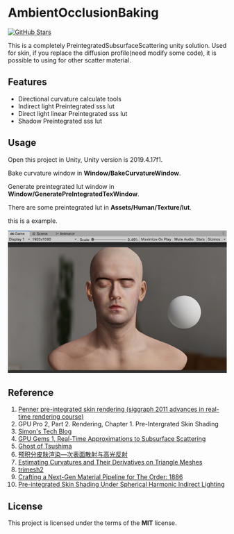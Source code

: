 
# AmbientOcclusionBaking

[![GitHub Stars](https://img.shields.io/github/stars/wingstone/PreintegratedSubsurfaceScattering.svg)](https://github.com/wingstone/PreintegratedSubsurfaceScattering)

This is a completely PreintegratedSubsurfaceScattering unity solution. Used for skin, if you replace the diffusion profile(need modify some code), it is possible to using for other scatter material.

## Features

- Directional curvature calculate tools
- Indirect light Preintegrated sss lut
- Direct light linear Preintegrated sss lut
- Shadow Preintegrated sss lut

## Usage

Open this project in Unity, Unity version is 2019.4.17f1.

Bake curvature window in **Window/BakeCurvatureWindow**.

Generate preintegrated lut window in **Window/GeneratePreIntegratedTexWindow**.

There are some preintegrated lut in **Assets/Human/Texture/lut**.

this is a example.

![PreintegratedSubsurfaceScattering](Images/PreintegratedSubsurfaceScattering.png)

## Reference


1. [Penner pre-integrated skin rendering (siggraph 2011 advances in real-time rendering course)](https://www.slideshare.net/leegoonz/penner-preintegrated-skin-rendering-siggraph-2011-advances-in-realtime-rendering-course)
2. GPU Pro 2, Part 2. Rendering, Chapter 1. Pre-Intergrated Skin Shading
3. [Simon's Tech Blog](http://simonstechblog.blogspot.com/2015/02/pre-integrated-skin-shading.html)
4. [GPU Gems 1, Real-Time Approximations to Subsurface Scattering](https://developer.nvidia.com/gpugems/gpugems/part-iii-materials/chapter-16-real-time-approximations-subsurface-scattering)
5. [Ghost of Tsushima](https://blog.selfshadow.com/publications/s2020-shading-course/patry/slides/index.html)
6. [预积分皮肤渲染—次表面散射与高光反射](https://zhuanlan.zhihu.com/p/509057464)
7. [Estimating Curvatures and Their Derivatives on Triangle Meshes](https://geometry.stanford.edu/papers/ng-test1/ng-test1.pdf)
8. [trimesh2](https://github.com/Forceflow/trimesh2)
9. [Crafting a Next-Gen Material Pipeline for The Order: 1886](http://blog.selfshadow.com/publications/s2013-shading-course/rad/s2013_pbs_rad_notes.pdf)
10. [Pre-integrated Skin Shading Under Spherical Harmonic Indirect Lighting](https://dennisruan171085578.wordpress.com/2020/09/06/pre-integrated-skin-shading-under-spherical-harmonic-indirect-lighting/)

## License

This project is licensed under the terms of the **MIT** license.
